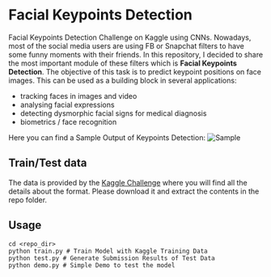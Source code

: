 # Facial Keypoints Detection
Facial Keypoints Detection Challenge on Kaggle using CNNs. Nowadays, most of the social media users are using FB or Snapchat filters to have some funny moments with their friends.
In this repository, I decided to share the most important module of these filters which is **Facial Keypoints Detection**.
The objective of this task is to predict keypoint positions on face images. This can be used as a building block in several applications:
* tracking faces in images and video
* analysing facial expressions
* detecting dysmorphic facial signs for medical diagnosis
* biometrics / face recognition

Here you can find a Sample Output of Keypoints Detection:
![Sample](https://github.com/ahmorsi/FacialKeypointsDetection/blob/master/SampleResults.png)

## Train/Test data
The data is provided by the [Kaggle Challenge](https://www.kaggle.com/c/facial-keypoints-detection/data) where you will find all the details about the format. Please download it and extract the contents in the repo folder.

## Usage
```
cd <repo_dir>
python train.py # Train Model with Kaggle Training Data
python test.py # Generate Submission Results of Test Data
python demo.py # Simple Demo to test the model
```




